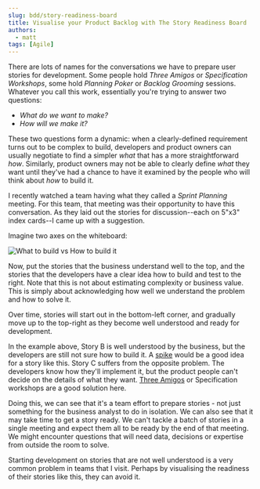 ```yaml
---
slug: bdd/story-readiness-board
title: Visualise your Product Backlog with The Story Readiness Board
authors:
  - matt
tags: [Agile]
---
```


There are lots of names for the conversations we have to prepare user stories for development. Some people hold _Three Amigos_ or _Specification Workshops_, some hold _Planning Poker_ or _Backlog Grooming_ sessions. Whatever you call this work, essentially you're trying to answer two questions:

-   _What do we want to make?_
-   _How will we make it?_

These two questions form a dynamic: when a clearly-defined requirement turns out to be complex to build, developers and product owners can usually negotiate to find a simpler _what_ that has a more straightforward _how_. Similarly, product owners may not be able to clearly define _what_ they want until they've had a chance to have it examined by the people who will think about _how_ to build it.

I recently watched a team having what they called a _Sprint Planning_ meeting. For this team, that meeting was their opportunity to have this conversation. As they laid out the stories for discussion--each on 5"x3" index cards--I came up with a suggestion.

<!-- truncate -->

Imagine two axes on the whiteboard:

![What to build vs How to build it](/img/blog/d8d554735be27fbcc0a4ead6153f94fbf17e13421568fc26ea15d823bd777765.png)

Now, put the stories that the business understand well to the top, and the stories that the developers have a clear idea how to build and test to the right. Note that this is not about estimating complexity or business value. This is simply about acknowledging how well we understand the problem and how to solve it.

Over time, stories will start out in the bottom-left corner, and gradually move up to the top-right as they become well understood and ready for development.

In the example above, Story B is well understood by the business, but the developers are still not sure how to build it. A [spike](http://www.extremeprogramming.org/rules/spike.html) would be a good idea for a story like this. Story C suffers from the opposite problem. The developers know how they'll implement it, but the product people can't decide on the details of what they want. [Three Amigos](http://www.velocitypartners.net/blog/2014/02/11/the-3-amigos-in-agile-teams/) or Specification workshops are a good solution here.

Doing this, we can see that it's a team effort to prepare stories - not just something for the business analyst to do in isolation. We can also see that it may take time to get a story ready. We can't tackle a batch of stories in a single meeting and expect them all to be ready by the end of that meeting. We might encounter questions that will need data, decisions or expertise from outside the room to solve.

Starting development on stories that are not well understood is a very common problem in teams that I visit. Perhaps by visualising the readiness of their stories like this, they can avoid it.